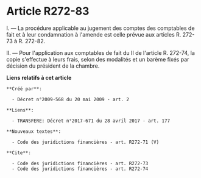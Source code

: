 # Article R272-83

I. ― La procédure applicable au jugement des comptes des comptables de fait et à leur condamnation à l'amende est celle
prévue aux articles R. 272-73 à R. 272-82. 

II. ― Pour l'application aux comptables de fait du II de l'article R. 272-74, la copie s'effectue à leurs frais, selon des
modalités et un barème fixés par décision du président de la chambre.

**Liens relatifs à cet article**

	**Créé par**:

	  - Décret n°2009-568 du 20 mai 2009 - art. 2

	**Liens**:

	  - TRANSFERE: Décret n°2017-671 du 28 avril 2017 - art. 177

	**Nouveaux textes**:

	  - Code des juridictions financières - art. R272-71 (V)

	**Cite**:

	  - Code des juridictions financières - art. R272-73
	  - Code des juridictions financières - art. R272-74
